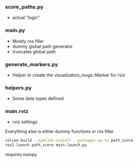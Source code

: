 ### score_paths.py
- actual "logic"

### main.py
- Mostly ros filler
- dummy global path generator
- truncates global path 

### generate_markers.py
- Helper to create the visualization_msgs::Marker for rviz

### helpers.py
- Some data types defined

### main.rviz
- rviz settings

Everything else is either dummy functions or ros filler

```bash
colcon build --symlink-install --packages-up-to path_score
ros2 launch path_score main.launch.py
```

requires numpy